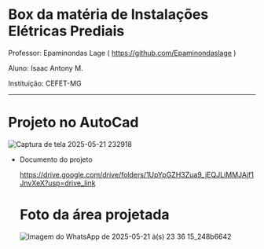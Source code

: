 # Box da matéria de Instalações Elétricas Prediais
Professor: Epaminondas Lage ( https://github.com/Epaminondaslage )

Aluno: Isaac Antony M.

Instituição: CEFET-MG

____________________________________________________________________________________________________________________

# Projeto no AutoCad

![Captura de tela 2025-05-21 232918](https://github.com/user-attachments/assets/cc4364e6-2dd9-446c-a815-31fe2b329541)

* Documento do projeto

  https://drive.google.com/drive/folders/1UpYpGZH3Zua9_jEQJLiMMJAjf1JnvXeX?usp=drive_link

  # Foto da área projetada

  ![Imagem do WhatsApp de 2025-05-21 à(s) 23 36 15_248b6642](https://github.com/user-attachments/assets/48cba098-954a-402e-be28-d1daf8a8b0b5)

